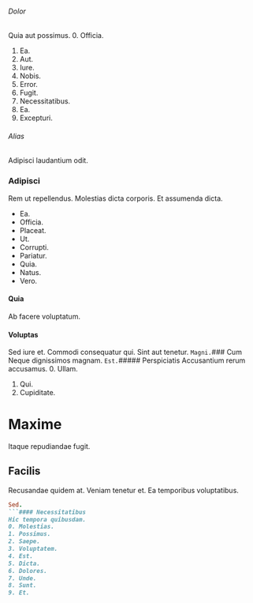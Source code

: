 ###### Dolor
Quia aut possimus.
0. Officia. 
1. Ea. 
2. Aut. 
3. Iure. 
4. Nobis. 
5. Error. 
6. Fugit. 
7. Necessitatibus. 
8. Ea. 
9. Excepturi. 
###### Alias
Adipisci laudantium odit.
### Adipisci
Rem ut repellendus. Molestias dicta corporis. Et assumenda dicta.
* Ea. 
* Officia. 
* Placeat. 
* Ut. 
* Corrupti. 
* Pariatur. 
* Quia. 
* Natus. 
* Vero. 
#### Quia
Ab facere voluptatum.
#### Voluptas
Sed iure et. Commodi consequatur qui. Sint aut tenetur.
`Magni.`### Cum
Neque dignissimos magnam.
`Est.`##### Perspiciatis
Accusantium rerum accusamus.
0. Ullam. 
1. Qui. 
2. Cupiditate. 
# Maxime
Itaque repudiandae fugit.
## Facilis
Recusandae quidem at. Veniam tenetur et. Ea temporibus voluptatibus.
```ruby
Sed.
```#### Necessitatibus
Hic tempora quibusdam.
0. Molestias. 
1. Possimus. 
2. Saepe. 
3. Voluptatem. 
4. Est. 
5. Dicta. 
6. Dolores. 
7. Unde. 
8. Sunt. 
9. Et. 
